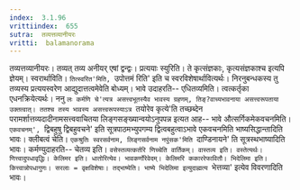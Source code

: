 ```yaml
---
index:  3.1.96
vrittiindex:  655
sutra:  तव्यत्तव्यानीयरः
vritti:  balamanorama 
---
```


तव्यत्तव्यानीयरः। तव्यत् तव्य अनीयर् एषां द्वन्द्वः। प्रत्ययाः स्युरिति। ते कृत्संज्ञकाः, कृत्यसंज्ञकाश्च इत्यपि ज्ञेयम्। स्वरार्थाविति। `तित्स्वरित'मिति, `उपोत्तमं रिति' इति च स्वरविशेषार्थावित्यर्थः। निरनुबन्धकस्य तु तव्यस्य प्रत्ययस्वरेण आद्युदात्तत्वमेवेति बोध्यम्। भावे उदाहरति-- एधितव्यमिति। त्वत्कर्तृका एधनक्रियेत्यर्थः। ननु `लः कर्मणि चे'त्यत्र असत्त्वभूतस्यैव भावस्य ग्रहणम्, तिङ्?वाच्यभावनाया असत्त्वरूपताया उक्तत्वात्। ततश्च तस्य भावस्य असत्त्वरूपस्याऽत्र `तयोरेव कृत्ये'ति तच्छब्देन परामर्शात्तव्यदादीनामसत्त्ववाचितया लिङ्गसङ्ख्यान्वयोऽनुपपन्न इत्यत आह-- भावे औत्सर्गिकमेकवचनमिति। `एकवचनम्', `द्विबहुषु द्विबहुवचने' इति सूत्रपाठमभ्युपगम्य द्वित्वबहुत्वाऽभावे एकवचनमिति भाष्यसिद्धान्तादिति भावः। क्लीबत्वं चेति। `एकश्रुतिः स्वरसर्वनाम, लिङ्गसर्वनाम नपुंसक'मिति `दाण्डिनायने' ति सूत्रस्थभाष्यादिति भावः। कर्मण्युदाहरति-- चेतव्य इति। `वसेस्तव्यत्कर्तरि णिच्चेति वार्तिकम्। वास्तव्य इति। वस्तेत्यर्थः। णित्त्वादुपधावृद्धिः। केलिमर इति। धातोरित्येव। भावकर्णोरेवेदम्। केलिमरि ककाररेफावितौ। भिदेलिमा इति। कित्त्वान्नोपधागुणः। सरलाः = वृक्षविशेषाः। तद्भाष्येति। भाष्ये भिदेलिमा इत्युदाह्मत्य `भेत्तव्या' इत्येव विवरणादिति भावः। 

